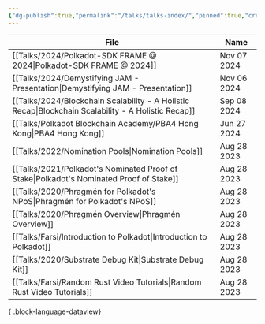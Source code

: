 ```yaml
---
{"dg-publish":true,"permalink":"/talks/talks-index/","pinned":true,"created":"2024-07-26T16:34:59.884+07:00","updated":"2024-11-10T13:57:43.272+07:00"}
---
```


| File                                                                                                   | Name        |
| ------------------------------------------------------------------------------------------------------ | ----------- |
| [[Talks/2024/Polkadot-SDK FRAME @ 2024\|Polkadot-SDK FRAME @ 2024]]                                 | Nov 07 2024 |
| [[Talks/2024/Demystifying JAM - Presentation\|Demystifying JAM - Presentation]]                     | Nov 06 2024 |
| [[Talks/2024/Blockchain Scalability - A Holistic Recap\|Blockchain Scalability - A Holistic Recap]] | Sep 08 2024 |
| [[Talks/Polkadot Blockchain Academy/PBA4 Hong Kong\|PBA4 Hong Kong]]                                | Jun 27 2024 |
| [[Talks/2022/Nomination Pools\|Nomination Pools]]                                                   | Aug 28 2023 |
| [[Talks/2021/Polkadot's Nominated Proof of Stake\|Polkadot's Nominated Proof of Stake]]             | Aug 28 2023 |
| [[Talks/2020/Phragmén for Polkadot's NPoS\|Phragmén for Polkadot's NPoS]]                           | Aug 28 2023 |
| [[Talks/2020/Phragmén Overview\|Phragmén Overview]]                                                 | Aug 28 2023 |
| [[Talks/Farsi/Introduction to Polkadot\|Introduction to Polkadot]]                                  | Aug 28 2023 |
| [[Talks/2020/Substrate Debug Kit\|Substrate Debug Kit]]                                             | Aug 28 2023 |
| [[Talks/Farsi/Random Rust Video Tutorials\|Random Rust Video Tutorials]]                            | Aug 28 2023 |

{ .block-language-dataview}
